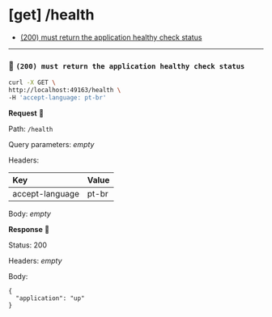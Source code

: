 # [get] /health

* [(200) must return the application healthy check status](#f8aae7dace)

---

### :chicken: `(200) must return the application healthy check status` <a name="f8aae7dace"></a>

```sh
curl -X GET \
http://localhost:49163/health \
-H 'accept-language: pt-br'
```

**Request** :egg:

Path: `/health`

Query parameters: _empty_

Headers: 

| Key | Value |
| :--- | :--- |
| accept-language | pt-br |

Body: _empty_

**Response** :hatching_chick:

Status: 200

Headers: _empty_

Body: 

```
{
  "application": "up"
}
```

